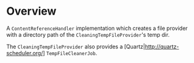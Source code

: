 
Overview
========

A `ContentReferenceHandler` implementation which creates a file provider with a 
directory path of the `CleaningTempFileProvider`'s temp dir.

The `CleaningTempFileProvider` also provides a [Quartz|http://quartz-scheduler.org/] `TempFileCleanerJob`.
